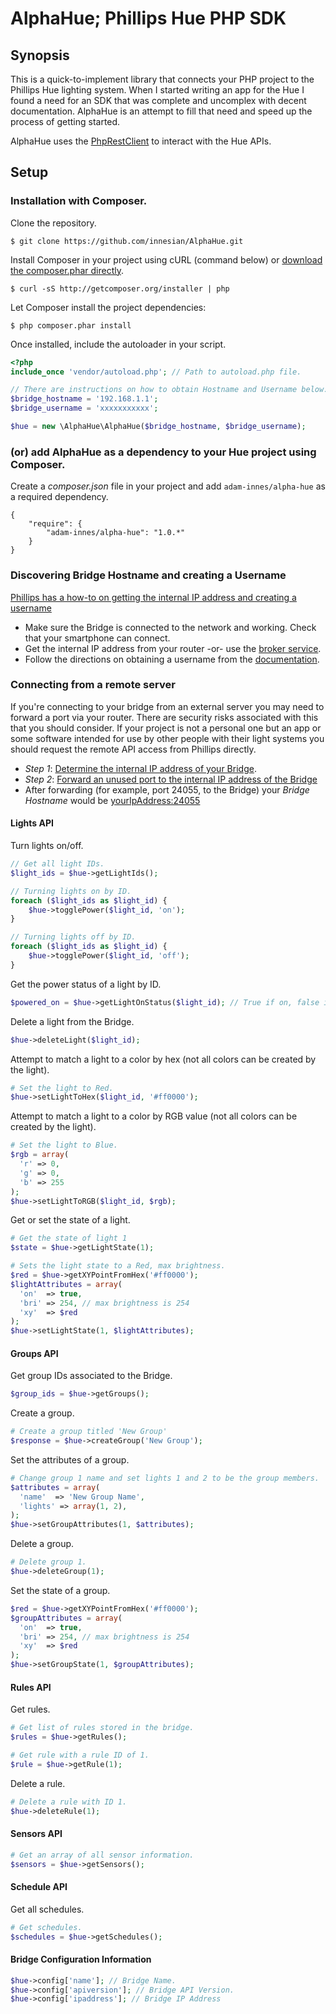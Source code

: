 # AlphaHue; Phillips Hue PHP SDK
## Synopsis
This is a quick-to-implement library that connects your PHP project to the Phillips Hue lighting system. When I started writing an app for the Hue I found a need for an SDK that was complete and uncomplex with decent documentation. AlphaHue is an attempt to fill that need and speed up the process of getting started.

AlphaHue uses the [PhpRestClient](https://github.com/innesian/PhpRestClient) to interact with the Hue APIs.
## Setup
### Installation with Composer.
Clone the repository.
```
$ git clone https://github.com/innesian/AlphaHue.git
```
Install Composer in your project using cURL (command below) or [download the composer.phar directly](http://getcomposer.org/composer.phar).
```
$ curl -sS http://getcomposer.org/installer | php
```
Let Composer install the project dependencies:
```
$ php composer.phar install
```
Once installed, include the autoloader in your script.
```php
<?php
include_once 'vendor/autoload.php'; // Path to autoload.php file.

// There are instructions on how to obtain Hostname and Username below.
$bridge_hostname = '192.168.1.1';
$bridge_username = 'xxxxxxxxxxx';

$hue = new \AlphaHue\AlphaHue($bridge_hostname, $bridge_username);
```
### (or) add AlphaHue as a dependency to your Hue project using Composer.
Create a *composer.json* file in your project and add `adam-innes/alpha-hue` as a required dependency.
```
{
    "require": {
        "adam-innes/alpha-hue": "1.0.*"
    }
}
```
### Discovering Bridge Hostname and creating a Username
[Phillips has a how-to on getting the internal IP address and creating a username](http://www.developers.meethue.com/documentation/getting-started)
* Make sure the Bridge is connected to the network and working. Check that your smartphone can connect.
* Get the internal IP address from your router -or- use the [broker service](http://www.meethue.com/api/nupnp).
* Follow the directions on obtaining a username from the [documentation](http://www.developers.meethue.com/documentation/getting-started).

### Connecting from a remote server
If you're connecting to your bridge from an external server you may need to forward a port via your router. There are security risks associated with this that you should consider. If your project is not a personal one but an app or some software intended for use by other people with their light systems you should request the remote API access from Phillips directly.
* *Step 1*: [Determine the internal IP address of your Bridge](http://www.meethue.com/api/nupnp).
* *Step 2*: [Forward an unused port to the internal IP address of the Bridge](https://www.noip.com/support/knowledgebase/general-port-forwarding-guide/)
* After forwarding (for example, port 24055, to the Bridge) your *Bridge Hostname* would be [yourIpAddress:24055](https://www.google.com/search?q=what+is+my+ip&oq=what+is+my+ip)

#### Lights API
Turn lights on/off.
```php
// Get all light IDs.
$light_ids = $hue->getLightIds();

// Turning lights on by ID.
foreach ($light_ids as $light_id) {
    $hue->togglePower($light_id, 'on');
}

// Turning lights off by ID.
foreach ($light_ids as $light_id) {
    $hue->togglePower($light_id, 'off');
}
```
Get the power status of a light by ID.
```php
$powered_on = $hue->getLightOnStatus($light_id); // True if on, false if off.
```
Delete a light from the Bridge.
```php
$hue->deleteLight($light_id);
```
Attempt to match a light to a color by hex (not all colors can be created by the light).
```php
# Set the light to Red.
$hue->setLightToHex($light_id, '#ff0000');
```
Attempt to match a light to a color by RGB value (not all colors can be created by the light).
```php
# Set the light to Blue.
$rgb = array(
  'r' => 0,
  'g' => 0,
  'b' => 255
);
$hue->setLightToRGB($light_id, $rgb);
```
Get or set the state of a light.
```php
# Get the state of light 1
$state = $hue->getLightState(1);

# Sets the light state to a Red, max brightness.
$red = $hue->getXYPointFromHex('#ff0000');
$lightAttributes = array(
  'on'  => true,
  'bri' => 254, // max brightness is 254
  'xy'  => $red
);
$hue->setLightState(1, $lightAttributes);
```
#### Groups API
Get group IDs associated to the Bridge.
```php
$group_ids = $hue->getGroups();
```
Create a group.
```php
# Create a group titled 'New Group'
$response = $hue->createGroup('New Group');
```
Set the attributes of a group.
```php
# Change group 1 name and set lights 1 and 2 to be the group members.
$attributes = array(
  'name'  => 'New Group Name',
  'lights' => array(1, 2),
);
$hue->setGroupAttributes(1, $attributes);
```
Delete a group.
```php
# Delete group 1.
$hue->deleteGroup(1);
```
Set the state of a group.
```php
$red = $hue->getXYPointFromHex('#ff0000');
$groupAttributes = array(
  'on'  => true,
  'bri' => 254, // max brightness is 254
  'xy'  => $red
);
$hue->setGroupState(1, $groupAttributes);
```
#### Rules API
Get rules.
```php
# Get list of rules stored in the bridge.
$rules = $hue->getRules();

# Get rule with a rule ID of 1.
$rule = $hue->getRule(1);
```
Delete a rule.
```php
# Delete a rule with ID 1.
$hue->deleteRule(1);
```
#### Sensors API
```php
# Get an array of all sensor information.
$sensors = $hue->getSensors();
```
#### Schedule API
Get all schedules.
```php
# Get schedules.
$schedules = $hue->getSchedules();
```
#### Bridge Configuration Information
```php
$hue->config['name']; // Bridge Name.
$hue->config['apiversion']; // Bridge API Version.
$hue->config['ipaddress']; // Bridge IP Address
```
#### 

